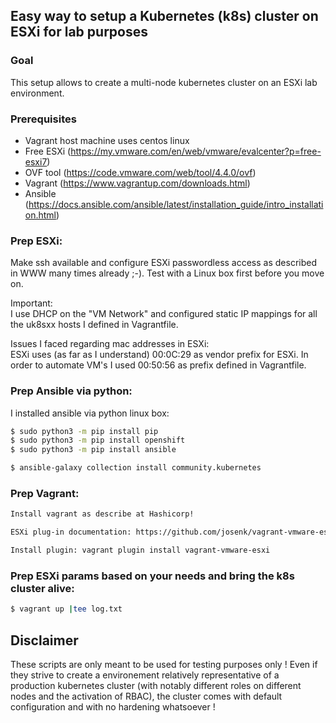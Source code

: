 ## Easy way to setup a Kubernetes (k8s) cluster on ESXi for lab purposes

### Goal
This setup allows to create a multi-node kubernetes cluster
on an ESXi lab environment. 

### Prerequisites
* Vagrant host machine uses centos linux
* Free ESXi (https://my.vmware.com/en/web/vmware/evalcenter?p=free-esxi7)
* OVF tool (https://code.vmware.com/web/tool/4.4.0/ovf)
* Vagrant (https://www.vagrantup.com/downloads.html)
* Ansible (https://docs.ansible.com/ansible/latest/installation_guide/intro_installation.html)


### Prep ESXi:
Make ssh available and configure ESXi passwordless access as
described in WWW many times already ;-).
Test with a Linux box first before you move on.

Important:
<br>
I use DHCP on the "VM Network" and configured static IP mappings
for all the uk8sxx hosts I defined in Vagrantfile.

Issues I faced regarding mac addresses in ESXi:
<br>
ESXi uses (as far as I understand) 00:0C:29 as vendor prefix for ESXi.
In order to automate VM's I used 00:50:56 as prefix defined in Vagrantfile.

### Prep Ansible via python:
I installed ansible via python linux box:

```bash
$ sudo python3 -m pip install pip
$ sudo python3 -m pip install openshift
$ sudo python3 -m pip install ansible

$ ansible-galaxy collection install community.kubernetes

```

### Prep Vagrant:

```bash
Install vagrant as describe at Hashicorp!

ESXi plug-in documentation: https://github.com/josenk/vagrant-vmware-esxi

Install plugin: vagrant plugin install vagrant-vmware-esxi

```

### Prep ESXi params based on your needs and bring the k8s cluster alive:

```bash
$ vagrant up |tee log.txt
```

## Disclaimer
These scripts are only meant to be used for testing purposes 
only ! Even if they strive to create a environement relatively 
representative of a production kubernetes cluster (with notably 
different roles on different nodes and the activation of RBAC), 
the cluster comes with default configuration and with no 
hardening whatsoever !